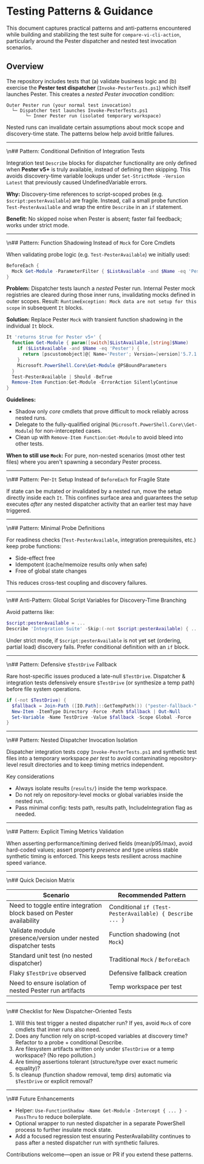 # Testing Patterns & Guidance

This document captures practical patterns and anti-patterns encountered while building and stabilizing the test suite for `compare-vi-cli-action`, particularly around the Pester dispatcher and nested test invocation scenarios.

## Overview

The repository includes tests that (a) validate business logic and (b) exercise the **Pester test dispatcher** (`Invoke-PesterTests.ps1`) which itself launches Pester. This creates a *nested Pester invocation* condition:

```text
Outer Pester run (your normal test invocation)
  └─ Dispatcher test launches Invoke-PesterTests.ps1
       └─ Inner Pester run (isolated temporary workspace)
```

Nested runs can invalidate certain assumptions about mock scope and discovery-time state. The patterns below help avoid brittle failures.

---
\n## Pattern: Conditional Definition of Integration Tests

Integration test `Describe` blocks for dispatcher functionality are only defined when **Pester v5+** is truly available, instead of defining then skipping. This avoids discovery-time variable lookups under `Set-StrictMode -Version Latest` that previously caused UndefinedVariable errors.

**Why:** Discovery-time references to script-scoped probes (e.g. `$script:pesterAvailable`) are fragile. Instead, call a small probe function `Test-PesterAvailable` and wrap the entire `Describe` in an `if` statement.

**Benefit:** No skipped noise when Pester is absent; faster fail feedback; works under strict mode.

---
\n## Pattern: Function Shadowing Instead of `Mock` for Core Cmdlets

When validating probe logic (e.g. `Test-PesterAvailable`) we initially used:

```powershell
BeforeEach {
  Mock Get-Module -ParameterFilter { $ListAvailable -and $Name -eq 'Pester' } -MockWith { ... }
}
```

**Problem:** Dispatcher tests launch a *nested* Pester run. Internal Pester mock registries are cleared during those inner runs, invalidating mocks defined in outer scopes. Result: `RuntimeException: Mock data are not setup for this scope` in subsequent `It` blocks.

**Solution:** Replace Pester `Mock` with transient function shadowing in the individual `It` block.

```powershell
It 'returns $true for Pester v5+' {
  function Get-Module { param([switch]$ListAvailable,[string]$Name)
    if ($ListAvailable -and $Name -eq 'Pester') {
      return [pscustomobject]@{ Name='Pester'; Version=[version]'5.7.1' }
    }
    Microsoft.PowerShell.Core\Get-Module @PSBoundParameters
  }
  Test-PesterAvailable | Should -BeTrue
  Remove-Item Function:Get-Module -ErrorAction SilentlyContinue
}
```

**Guidelines:**

- Shadow only *core* cmdlets that prove difficult to mock reliably across nested runs.
- Delegate to the fully-qualified original (`Microsoft.PowerShell.Core\\Get-Module`) for non-intercepted cases.
- Clean up with `Remove-Item Function:Get-Module` to avoid bleed into other tests.

**When to still use `Mock`:** For pure, non-nested scenarios (most other test files) where you aren't spawning a secondary Pester process.

---
\n## Pattern: Per-`It` Setup Instead of `BeforeEach` for Fragile State

If state can be mutated or invalidated by a nested run, move the setup directly inside each `It`. This confines surface area and guarantees the setup executes *after* any nested dispatcher activity that an earlier test may have triggered.

---
\n## Pattern: Minimal Probe Definitions

For readiness checks (`Test-PesterAvailable`, integration prerequisites, etc.) keep probe functions:

- Side-effect free
- Idempotent (cache/memoize results only when safe)
- Free of global state changes

This reduces cross-test coupling and discovery failures.

---
\n## Anti-Pattern: Global Script Variables for Discovery-Time Branching

Avoid patterns like:

```powershell
$script:pesterAvailable = ...
Describe 'Integration Suite' -Skip:(-not $script:pesterAvailable) { ... }
```

Under strict mode, if `$script:pesterAvailable` is not yet set (ordering, partial load) discovery fails. Prefer conditional definition with an `if` block.

---
\n## Pattern: Defensive `$TestDrive` Fallback

Rare host-specific issues produced a late-null `$TestDrive`. Dispatcher & integration tests defensively ensure `$TestDrive` (or synthesize a temp path) before file system operations.

```powershell
if (-not $TestDrive) {
  $fallback = Join-Path ([IO.Path]::GetTempPath()) ("pester-fallback-" + [guid]::NewGuid())
  New-Item -ItemType Directory -Force -Path $fallback | Out-Null
  Set-Variable -Name TestDrive -Value $fallback -Scope Global -Force
}
```

---
\n## Pattern: Nested Dispatcher Invocation Isolation

Dispatcher integration tests copy `Invoke-PesterTests.ps1` and synthetic test files into a temporary workspace *per test* to avoid contaminating repository-level result directories and to keep timing metrics independent.

Key considerations

- Always isolate results (`results/`) inside the temp workspace.
- Do not rely on repository-level mocks or global variables inside the nested run.
- Pass minimal config: tests path, results path, IncludeIntegration flag as needed.

---
\n## Pattern: Explicit Timing Metrics Validation

When asserting performance/timing derived fields (mean/p95/max), avoid hard-coded values; assert property *presence* and type unless stable synthetic timing is enforced. This keeps tests resilient across machine speed variance.

---
\n## Quick Decision Matrix

| Scenario | Recommended Pattern |
|----------|---------------------|
| Need to toggle entire integration block based on Pester availability | Conditional `if (Test-PesterAvailable) { Describe ... }` |
| Validate module presence/version under nested dispatcher tests | Function shadowing (not `Mock`) |
| Standard unit test (no nested dispatcher) | Traditional `Mock` / `BeforeEach` |
| Flaky `$TestDrive` observed | Defensive fallback creation |
| Need to ensure isolation of nested Pester run artifacts | Temp workspace per test |

---
\n## Checklist for New Dispatcher-Oriented Tests

1. Will this test trigger a nested dispatcher run? If yes, avoid `Mock` of core cmdlets that inner runs also need.
2. Does any function rely on script-scoped variables at discovery time? Refactor to a probe + conditional Describe.
3. Are filesystem artifacts written only under `$TestDrive` or a temp workspace? (No repo pollution.)
4. Are timing assertions tolerant (structure/type over exact numeric equality)?
5. Is cleanup (function shadow removal, temp dirs) automatic via `$TestDrive` or explicit removal?

---
\n## Future Enhancements

- Helper: `Use-FunctionShadow -Name Get-Module -Intercept { ... } -PassThru` to reduce boilerplate.
- Optional wrapper to run nested dispatcher in a separate PowerShell process to further insulate mock state.
- Add a focused regression test ensuring PesterAvailability continues to pass after a nested dispatcher run with synthetic failures.

Contributions welcome—open an issue or PR if you extend these patterns.
